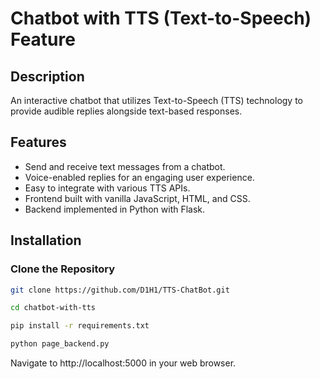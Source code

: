 # Chatbot with TTS (Text-to-Speech) Feature

## Description

An interactive chatbot that utilizes Text-to-Speech (TTS) technology to provide audible replies alongside text-based responses.

## Features

- Send and receive text messages from a chatbot.
- Voice-enabled replies for an engaging user experience.
- Easy to integrate with various TTS APIs.
- Frontend built with vanilla JavaScript, HTML, and CSS.
- Backend implemented in Python with Flask.

## Installation

### Clone the Repository

```bash
git clone https://github.com/D1H1/TTS-ChatBot.git

cd chatbot-with-tts

pip install -r requirements.txt

python page_backend.py

```
Navigate to http://localhost:5000 in your web browser.
